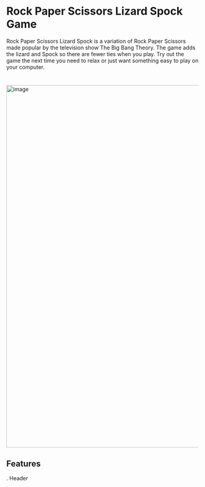 # Rock Paper Scissors Lizard Spock Game

Rock Paper Scissors Lizard Spock is a variation of Rock Paper Scissors made popular by the television show The Big Bang Theory. The game adds the lizard and Spock so there are fewer ties when you play. Try out the game the next time you need to relax or just want something easy to play on your computer. 
#
<img width="950" alt="image" src="https://user-images.githubusercontent.com/116040510/226099244-c71bc714-a224-41d4-8a45-3c5978f89aa4.png">

## Features 

. Header 
